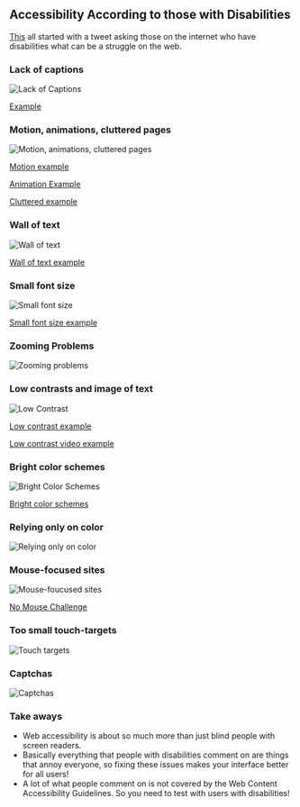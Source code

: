 ## Accessibility According to those with Disabilities

[This](https://axesslab.com/accessibility-according-to-pwd/) all started with a tweet asking those on the internet who have disabilities what can be a struggle on the web.

### Lack of captions

![Lack of Captions](/assets/images/animations.png)

[Example](http://iuhealth.org/48hour/)

### Motion, animations, cluttered pages

![Motion, animations, cluttered pages](/assets/images/captions.png)

[Motion example](https://realaccess.polycom.com/Account/Login?ReturnUrl=%2F)

[Animation Example](http://henninglarsen.com/en)

[Cluttered example](http://www.autoguide.com/)


### Wall of text

![Wall of text](/assets/images/walloftext.png)

[Wall of text example](http://iuhealth.org/cancer/)

### Small font size

![Small font size](/assets/images/smallfontsize.png)

[Small font size example](https://www.ebay.com/b/Patio-Garden-Furniture/25863/bn_2309488)

### Zooming Problems

![Zooming problems](/assets/images/zooming-problems.png)

### Low contrasts and image of text

![Low Contrast](/assets/images/low-contrast.png)

[Low contrast example](http://style-whisperer.com/)

[Low contrast video example](https://www.lush.com/)

### Bright color schemes

![Bright Color Schemes](/assets/images/bright-color-schemes.png)

[Bright color schemes](https://www.brusselsmuseums.be/en/)

### Relying only on color

![Relying only on color](/assets/images/rely-on-color.png)

### Mouse-focused sites

![Mouse-foucused sites](/assets/images/rely-on-color.png)

[No Mouse Challenge](http://nomouse.org/)

### Too small touch-targets

![Touch targets](/assets/images/touch-targets.png)

### Captchas

![Captchas](/assets/images/captchas.png)

### Take aways
- Web accessibility is about so much more than just blind people with screen readers.
- Basically everything that people with disabilities comment on are things that annoy everyone, so fixing these issues makes your interface better for all users!
- A lot of what people comment on is not covered by the Web Content Accessibility Guidelines. So you need to test with users with disabilities!

